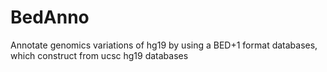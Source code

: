 BedAnno
=======

Annotate genomics variations of hg19 by using a BED+1 format databases, which construct from ucsc hg19 databases

